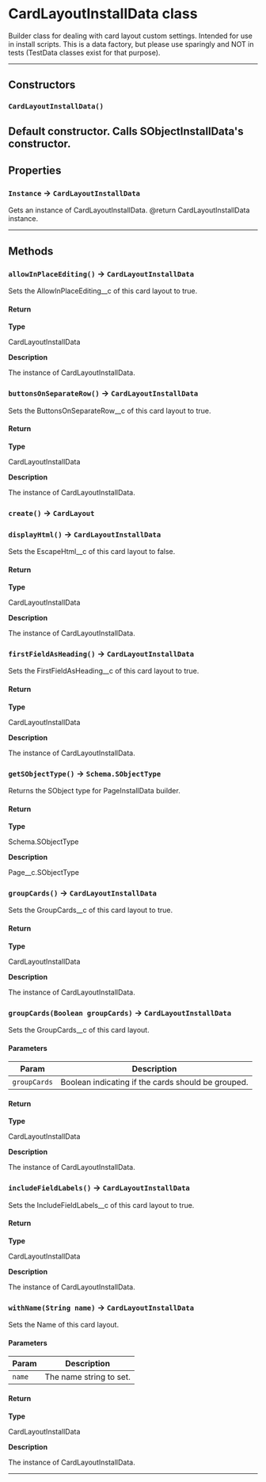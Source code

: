 # CardLayoutInstallData class

Builder class for dealing with card layout custom settings. Intended for use in install scripts. This is a data factory, but please use sparingly and NOT in tests (TestData classes exist for that purpose).

---
## Constructors
### `CardLayoutInstallData()`

Default constructor. Calls SObjectInstallData's constructor.
---
## Properties

### `Instance` → `CardLayoutInstallData`

Gets an instance of CardLayoutInstallData. @return CardLayoutInstallData instance.

---
## Methods
### `allowInPlaceEditing()` → `CardLayoutInstallData`

Sets the AllowInPlaceEditing__c of this card layout to true.

#### Return

**Type**

CardLayoutInstallData

**Description**

The instance of CardLayoutInstallData.

### `buttonsOnSeparateRow()` → `CardLayoutInstallData`

Sets the ButtonsOnSeparateRow__c of this card layout to true.

#### Return

**Type**

CardLayoutInstallData

**Description**

The instance of CardLayoutInstallData.

### `create()` → `CardLayout`
### `displayHtml()` → `CardLayoutInstallData`

Sets the EscapeHtml__c of this card layout to false.

#### Return

**Type**

CardLayoutInstallData

**Description**

The instance of CardLayoutInstallData.

### `firstFieldAsHeading()` → `CardLayoutInstallData`

Sets the FirstFieldAsHeading__c of this card layout to true.

#### Return

**Type**

CardLayoutInstallData

**Description**

The instance of CardLayoutInstallData.

### `getSObjectType()` → `Schema.SObjectType`

Returns the SObject type for PageInstallData builder.

#### Return

**Type**

Schema.SObjectType

**Description**

Page__c.SObjectType

### `groupCards()` → `CardLayoutInstallData`

Sets the GroupCards__c of this card layout to true.

#### Return

**Type**

CardLayoutInstallData

**Description**

The instance of CardLayoutInstallData.

### `groupCards(Boolean groupCards)` → `CardLayoutInstallData`

Sets the GroupCards__c of this card layout.

#### Parameters
|Param|Description|
|-----|-----------|
|`groupCards` |  Boolean indicating if the cards should be grouped. |

#### Return

**Type**

CardLayoutInstallData

**Description**

The instance of CardLayoutInstallData.

### `includeFieldLabels()` → `CardLayoutInstallData`

Sets the IncludeFieldLabels__c of this card layout to true.

#### Return

**Type**

CardLayoutInstallData

**Description**

The instance of CardLayoutInstallData.

### `withName(String name)` → `CardLayoutInstallData`

Sets the Name of this card layout.

#### Parameters
|Param|Description|
|-----|-----------|
|`name` |  The name string to set. |

#### Return

**Type**

CardLayoutInstallData

**Description**

The instance of CardLayoutInstallData.

---

